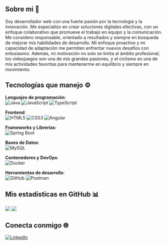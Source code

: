 ## Sobre mi 👋
Soy desarrollador web con una fuerte pasión por la tecnología y la innovación. Me especializo en crear soluciones digitales efectivas, con un enfoque colaborativo que promueve el trabajo en equipo y la comunicación. Me considero responsable, orientado a resultados y siempre en búsqueda de mejorar mis habilidades de desarrollo. Mi enfoque proactivo y mi capacidad de adaptación me permiten enfrentar nuevos desafíos con entusiasmo. Además, mi motivación no solo se limita al ámbito profesional; los videojuegos son una de mis grandes pasiones, y el ciclismo es una de mis actividades favoritas para mantenerme en equilibrio y siempre en movimiento.
## Tecnologías que manejo ⚙️
**Lenguajes de programación**: <br/> ![Java](https://img.shields.io/badge/Java-333333?style=flat&logo=java&logoColor=007396) ![JavaScript](https://img.shields.io/badge/JavaScript-333333?style=flat&logo=javascript&logoColor=F7DF1E) ![TypeScript](https://img.shields.io/badge/TypeScript-333333?style=flat&logo=typescript&logoColor=3178C6)
  
**Frontend**: <br/> ![HTML5](https://img.shields.io/badge/HTML5-333333?style=flat&logo=html5&logoColor=E34F26) ![CSS3](https://img.shields.io/badge/CSS3-333333?style=flat&logo=css3&logoColor=1572B6) ![Angular](https://img.shields.io/badge/Angular-333333?style=flat&logo=angular&logoColor=DD0031)

**Frameworks y Librerías**: <br/> ![Spring Boot](https://img.shields.io/badge/Spring_Boot-333333?style=flat&logo=springboot&logoColor=6DB33F)

**Bases de Datos**: <br/> ![MySQL](https://img.shields.io/badge/MySQL-333333?style=flat&logo=mysql&logoColor=4479A1)

**Contenedores y DevOps**: <br/> ![Docker](https://img.shields.io/badge/Docker-333333?style=flat&logo=docker&logoColor=2496ED)

**Herramientas de desarrollo**: <br/> ![GitHub](https://img.shields.io/badge/GitHub-333333?style=flat&logo=github&logoColor=181717) ![Postman](https://img.shields.io/badge/Postman-333333?style=flat&logo=postman&logoColor=FF6C37)
## Mis estadísticas en GitHub 📊
![](https://github-readme-stats.vercel.app/api?username=pialcaja&show_icons=true&count_private=true&theme=radical)
![](https://github-readme-stats.vercel.app/api/top-langs/?username=pialcaja&layout=compact&theme=radical)
## Conecta conmigo 🌐
[![LinkedIn](https://img.shields.io/badge/Linkedin-333333?style=flat&logo=linkedin&logoColor=2496ED)](https://www.linkedin.com/in/piero-caro-jara-926ba7291/)
